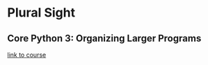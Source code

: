 # Plural Sight 

## Core Python 3: Organizing Larger Programs

[link to course](https://app.pluralsight.com/library/courses/core-python-organizing-larger-programs/table-of-contents)